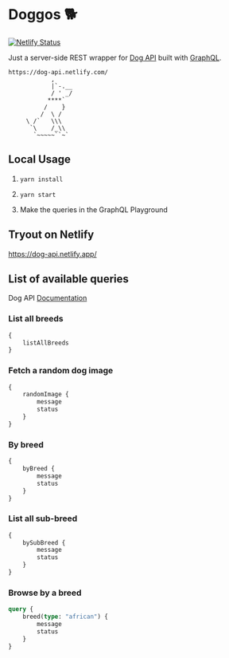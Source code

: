 # Doggos 🐕

[![Netlify Status](https://api.netlify.com/api/v1/badges/7748a20f-d485-4097-95f6-b5e68ee231b1/deploy-status)](https://app.netlify.com/sites/dog-api/deploys)

Just a server-side REST wrapper for [Dog API](https://dog.ceo/dog-api/) built with [GraphQL](https://graphql.org/).

```
https://dog-api.netlify.com/
            ,
            |`-.__
            / ' _/
           ****`
          /    }
         /  \ /
     \ /`   \\\
      `\    /_\\
       `~~~~~``~`
```

## Local Usage

1. `yarn install`

2. `yarn start`

3. Make the queries in the GraphQL Playground

## Tryout on Netlify

https://dog-api.netlify.app/

## List of available queries

Dog API [Documentation](https://dog.ceo/dog-api/documentation/)

### List all breeds

```graphql
{
    listAllBreeds
}
```

### Fetch a random dog image

```graphql
{
    randomImage {
        message
        status
    }
}
```

### By breed

```graphql
{
    byBreed {
        message
        status
    }
}
```

### List all sub-breed

```graphql
{
    bySubBreed {
        message
        status
    }
}
```

### Browse by a breed

```graphql
query {
    breed(type: "african") {
        message
        status
    }
}
```
